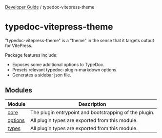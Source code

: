 [Developer Guide](../README.md) / typedoc-vitepress-theme

# typedoc-vitepress-theme

"typedoc-vitepress-theme" is a "theme" in the sense that it targets output for VitePress.

Package features include:

- Exposes some additional options to TypeDoc.
- Presets relevant typedoc-plugin-markdown options.
- Generates a sidebar json file.

## Modules

| Module | Description |
| ------ | ------ |
| [core](core/README.md) | The plugin entrypoint and bootstrapping of the plugin. |
| [options](options/README.md) | All plugin types are exported from this module. |
| [types](types/README.md) | All plugin types are exported from this module. |
